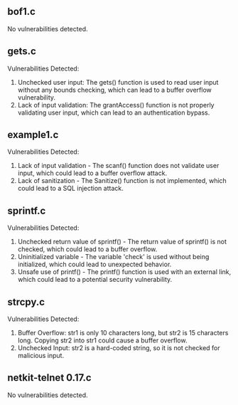 ## bof1.c
No vulnerabilities detected.

## gets.c
Vulnerabilities Detected:
1. Unchecked user input: The gets() function is used to read user input without any bounds checking, which can lead to a buffer overflow vulnerability.
2. Lack of input validation: The grantAccess() function is not properly validating user input, which can lead to an authentication bypass.

## example1.c
Vulnerabilities Detected:
1. Lack of input validation - The scanf() function does not validate user input, which could lead to a buffer overflow attack.
2. Lack of sanitization - The Sanitize() function is not implemented, which could lead to a SQL injection attack.

## sprintf.c
Vulnerabilities Detected:
1. Unchecked return value of sprintf() - The return value of sprintf() is not checked, which could lead to a buffer overflow.
2. Uninitialized variable - The variable 'check' is used without being initialized, which could lead to unexpected behavior.
3. Unsafe use of printf() - The printf() function is used with an external link, which could lead to a potential security vulnerability.

## strcpy.c
Vulnerabilities Detected:
1. Buffer Overflow: str1 is only 10 characters long, but str2 is 15 characters long. Copying str2 into str1 could cause a buffer overflow.
2. Unchecked Input: str2 is a hard-coded string, so it is not checked for malicious input.

## netkit-telnet 0.17.c
No vulnerabilities detected.

